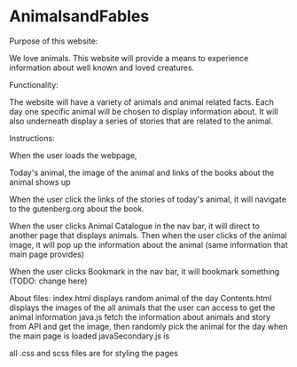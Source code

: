 # AnimalsandFables
Purpose of this website:  

We love animals. This website will provide a means to experience information about well known and loved creatures.  


Functionality:  

The website will have a variety of animals and animal related facts. Each day one specific animal will be chosen to display information about. It will also underneath display a series of stories that are related to the animal.  


Instructions: 

When the user loads the webpage,  

Today's animal, the image of the animal and links of the books about the animal shows up  

When the user click the links of the stories of today's animal, it will navigate to the gutenberg.org about the book.  

When the user clicks Animal Catalogue in the nav bar, it will direct to another page that displays animals. Then when the user clicks of the animal image, it will pop up the information about the animal (same information that main page provides) 

When the user clicks Bookmark in the nav bar, it will bookmark something (TODO: change here) 


About files:
index.html displays random animal of the day
Contents.html displays the images of the all animals that the user can access to get the animal information
java.js fetch the information about animals and story from API and get the image, then randomly pick the animal for the day when the main page is loaded
javaSecondary.js is 

all .css and scss files are for styling the pages

